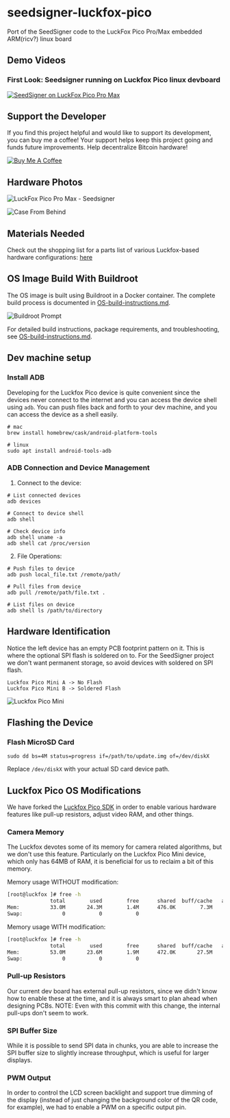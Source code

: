 # seedsigner-luckfox-pico
Port of the SeedSigner code to the LuckFox Pico Pro/Max embedded ARM(ricv?) linux board

## Demo Videos

### First Look: Seedsigner running on Luckfox Pico linux devboard
[![SeedSigner on LuckFox Pico Pro Max](https://img.youtube.com/vi/WHkOSn-lPG4/0.jpg)](https://www.youtube.com/watch?v=WHkOSn-lPG4)

## Support the Developer
If you find this project helpful and would like to support its development, you can buy me a coffee! Your support helps keep this project going and funds future improvements. Help decentralize Bitcoin hardware!

[![Buy Me A Coffee](https://www.buymeacoffee.com/assets/img/custom_images/orange_img.png)](https://www.buymeacoffee.com/lightningspore)

## Hardware Photos

![LuckFox Pico Pro Max - Seedsigner](img/luckfox-devboard-front.webp)

![Case From Behind](img/luckfox-devboard-back.webp)





## Materials Needed
Check out the shopping list for a parts list of various Luckfox-based hardware configurations: [here](docs/shopping_list.md)


## OS Image Build With Buildroot
The OS image is built using Buildroot in a Docker container. The complete build process is documented in [OS-build-instructions.md](buildroot/OS-build-instructions.md).

![Buildroot Prompt](img/seedsigner-buildroot-setup.webp)

For detailed build instructions, package requirements, and troubleshooting, see [OS-build-instructions.md](buildroot/OS-build-instructions.md).

## Dev machine setup

### Install ADB
Developing for the Luckfox Pico device is quite convenient since the devices never connect to the internet and you can access the device shell using `adb`. You can push files back and forth to your dev machine, and you can access the device as a shell easily.
```
# mac
brew install homebrew/cask/android-platform-tools

# linux
sudo apt install android-tools-adb
```

### ADB Connection and Device Management

1. Connect to the device:
```
# List connected devices
adb devices

# Connect to device shell
adb shell

# Check device info
adb shell uname -a
adb shell cat /proc/version
```

2. File Operations:
```
# Push files to device
adb push local_file.txt /remote/path/

# Pull files from device
adb pull /remote/path/file.txt .

# List files on device
adb shell ls /path/to/directory
```

## Hardware Identification
Notice the left device has an empty PCB footprint pattern on it. This is where the optional SPI flash is soldered on to. For the SeedSigner project we don't want permanent storage, so avoid devices with soldered on SPI flash.

```
Luckfox Pico Mini A -> No Flash
Luckfox Pico Mini B -> Soldered Flash
```
![Luckfox Pico Mini](img/luckfox-pico-mini-storage.webp)


## Flashing the Device

### Flash MicroSD Card
```
sudo dd bs=4M status=progress if=/path/to/update.img of=/dev/diskX
```
Replace `/dev/diskX` with your actual SD card device path.


## Luckfox Pico OS Modifications
We have forked the [Luckfox Pico SDK](https://github.com/lightningspore/luckfox-pico) in order to enable various hardware features like pull-up resistors, adjust video RAM, and other things.

### Camera Memory
The Luckfox devotes some of its memory for camera related algorithms, but we don't use this feature. Particularly on the Luckfox Pico Mini device, which only has 64MB of RAM, it is beneficial for us to reclaim a bit of this memory.

Memory usage WITHOUT modification:
```bash
[root@luckfox ]# free -h
              total        used        free      shared  buff/cache   available
Mem:          33.0M       24.3M        1.4M      476.0K        7.3M        5.4M
Swap:             0           0           0
```

Memory usage WITH modification:
```bash
[root@luckfox ]# free -h
              total        used        free      shared  buff/cache   available
Mem:          53.0M       23.6M        1.9M      472.0K       27.5M       25.3M
Swap:             0           0           0
```

### Pull-up Resistors
Our current dev board has external pull-up resistors, since we didn't know how to enable these at the time, and it is always smart to plan ahead when designing PCBs. NOTE: Even with this commit with this change, the internal pull-ups don't seem to work.

### SPI Buffer Size
While it is possible to send SPI data in chunks, you are able to increase the SPI buffer size to slightly increase throughput, which is useful for larger displays.

### PWM Output
In order to control the LCD screen backlight and support true dimming of the display (instead of just changing the background color of the QR code, for example), we had to enable a PWM on a specific output pin.